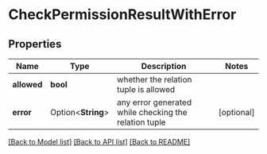 # CheckPermissionResultWithError

## Properties

Name | Type | Description | Notes
------------ | ------------- | ------------- | -------------
**allowed** | **bool** | whether the relation tuple is allowed | 
**error** | Option<**String**> | any error generated while checking the relation tuple | [optional]

[[Back to Model list]](../README.md#documentation-for-models) [[Back to API list]](../README.md#documentation-for-api-endpoints) [[Back to README]](../README.md)


